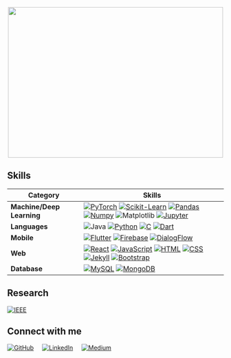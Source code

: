<!-- <img src="https://readme-typing-svg.demolab.com/?lines=Hi%20I'm%20%20Aaryaveer;Learning%20Flutter%20Currently...;&font=Fira%20Code&width=440&height=45&color=FF7830&vCenter=true&pause=1000&size=25" /> -->
<!--![Code Coding GIF - Code Coding Programming - Discover   Share GIFs](https://github.com/AKR-2803/AKR-2803/assets/109909231/c5dd19ee-5d3d-4e2a-9f54-75a50bb3f0a3) -->
<div align="center">
  <kbd>
    <img src="https://github.com/AKR-2803/AKR-2803/assets/109909231/c5dd19ee-5d3d-4e2a-9f54-75a50bb3f0a3" width="500" height = "350">
  </kbd>
</div>


<!--[![Typing SVG](https://readme-typing-svg.demolab.com?font=Jost&weight=500&size=28&duration=2000&pause=1500&color=F79923&background=FFFFFF00&width=435&lines=Hi+I'm+Aaryaveer;Learning+Flutter+currently...)](https://git.io/typing-svg)-->

<!-- ## Hi! 👋, I'm Aaryaveer
#### Learning...-->

## Skills

| Category             | Skills         |
|----------------------|-------------------------------------------------------------------------------------------------------------------------------------------|
| **Machine/Deep Learning** | [![PyTorch](https://img.shields.io/badge/PyTorch-EE4C2C?style=for-the-badge&logo=pytorch&logoColor=white)](https://pytorch.org) [![Scikit-Learn](https://img.shields.io/badge/scikit_learn-F7931E?style=for-the-badge&logo=scikit-learn&logoColor=white)](https://scikit-learn.org)  [![Pandas](https://img.shields.io/badge/Pandas-2C2D72?style=for-the-badge&logo=pandas&logoColor=white)](https://pandas.pydata.org/)  [![Numpy](https://img.shields.io/badge/Numpy-777BB4?style=for-the-badge&logo=numpy&logoColor=white)](https://numpy.org/) ![Matplotlib](https://img.shields.io/badge/Matplotlib-%23ffffff.svg?style=for-the-badge&logo=Matplotlib&logoColor=black) [![Jupyter](https://img.shields.io/badge/Jupyter-F37626.svg?&style=for-the-badge&logo=Jupyter&logoColor=white)](https://jupyter.org)  | 
| **Languages**      | ![Java](https://img.shields.io/badge/java-%23ED8B00.svg?style=for-the-badge&logo=openjdk&logoColor=white) [![Python](https://img.shields.io/badge/Python-FFD43B?style=for-the-badge&logo=python&logoColor=blue)](https://www.python.org/) [![C](https://img.shields.io/badge/C-00599C?style=for-the-badge&logo=c&logoColor=white)](#) [![Dart](https://img.shields.io/badge/Dart-0175C2?style=for-the-badge&logo=dart&logoColor=white)](https://dart.dev/)  |
| **Mobile**           | [![Flutter](https://img.shields.io/badge/Flutter-02569B?style=for-the-badge&logo=flutter&logoColor=white)](https://flutter.dev/) [![Firebase](https://img.shields.io/badge/firebase-ffca28?style=for-the-badge&logo=firebase&logoColor=black)](https://firebase.google.com/) [![DialogFlow](https://img.shields.io/badge/dialogflow-FF9800?style=for-the-badge&logo=dialogflow&logoColor=white)](https://cloud.google.com/dialogflow/es/docs)  |
| **Web**              |  [![React](https://img.shields.io/badge/React-20232A?style=for-the-badge&logo=react&logoColor=61DAFB)](https://react.dev/) [![JavaScript](https://img.shields.io/badge/JavaScript-323330?style=for-the-badge&logo=javascript&logoColor=F7DF1E)](https://262.ecma-international.org/14.0/index.html) [![HTML](https://img.shields.io/badge/HTML5-E34F26?style=for-the-badge&logo=html5&logoColor=white)](https://developer.mozilla.org/en-US/docs/Web/HTML) [![CSS](https://img.shields.io/badge/CSS3-1572B6?style=for-the-badge&logo=css3&logoColor=white)](https://developer.mozilla.org/en-US/docs/Web/CSS) [![Jekyll](https://img.shields.io/badge/Jekyll-CC0000?style=for-the-badge&logo=Jekyll&logoColor=white)](https://jekyllrb.com/) [![Bootstrap](https://img.shields.io/badge/Bootstrap-563D7C?style=for-the-badge&logo=bootstrap&logoColor=white)](https://getbootstrap.com/) |
| **Database**         | [![MySQL](https://img.shields.io/badge/MySQL-005C84?style=for-the-badge&logo=mysql&logoColor=white)](https://www.mysql.com/) [![MongoDB](https://img.shields.io/badge/MongoDB-4EA94B?style=for-the-badge&logo=mongodb&logoColor=white)](https://www.mongodb.com/)



<!-- 
[![Github](https://img.shields.io/badge/-Github-000?style=flat&logo=Github&logoColor=white)](https://github.com/AKR-2803)
[<img src='https://user-images.githubusercontent.com/71997730/170814881-8ab0d779-9c46-4c8d-a25c-579ee588a217.svg' alt='github' width="50" height="50">](https://github.com/AKR-2803)
[<img src='https://user-images.githubusercontent.com/71997730/170814994-b005073a-0a36-4ff3-a79b-9a044473aa15.svg' alt='linkedin' width="50" height="50">](https://www.linkedin.com/in/aaryaveer-rajput)
-->

## Research
[![IEEE](https://img.shields.io/badge/IEEE-%20-white?style=for-the-badge&color=white&labelColor=blue&logo=ieee&logoColor=white)](https://ieeexplore.ieee.org/document/10581401)

## Connect with me
[![GitHub](https://img.shields.io/badge/github-%23121011.svg?style=for-the-badge&logo=github&logoColor=white)](https://github.com/AKR-2803)
&nbsp;&nbsp;&nbsp; 
[![LinkedIn](https://img.shields.io/badge/linkedin-%230077B5.svg?style=for-the-badge&logo=linkedin&logoColor=white)](https://www.linkedin.com/in/aaryaveer-rajput)
&nbsp;&nbsp;&nbsp; 
[![Medium](https://img.shields.io/badge/Medium-12100E?style=for-the-badge&logo=medium&logoColor=white)](https://medium.com/@aaryaveer)
&nbsp;&nbsp;&nbsp; 

<!-- ## Stats📈

[![Aaryaveer's GitHub stats](https://github-readme-stats.vercel.app/api?username=AKR-2803&theme=aura_dark&show_icons=true)](https://github.com/anuraghazra/github-readme-stats)
<img style="margin:10px auto;" src="https://github-readme-stats.vercel.app/api/top-langs/?username=AKR-2803&theme=aura_dark&layout=compact" />
<img style="margin: 10px auto;" src="https://github-readme-streak-stats.herokuapp.com/?user=AKR-2803&theme=aura_dark" />
 -->
